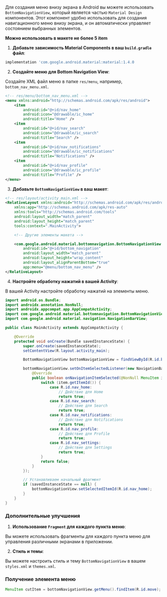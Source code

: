 Для создания меню внизу экрана в Android вы можете использовать `BottomNavigationView`, который является частью `Material Design` компонентов. Этот компонент удобно использовать для создания навигационного меню внизу экрана, и он автоматически управляет состоянием выбранных элементов.

**Можно использовать в макете не более 5 item**

1. **Добавьте зависимость Material Components в ваш `build.gradle` файл**:

```gradle
implementation 'com.google.android.material:material:1.4.0
```


2. **Создайте меню для Bottom Navigation View**:

Создайте XML файл меню в папке `res/menu`, например, `bottom_nav_menu.xml`.


```xml
<!-- res/menu/bottom_nav_menu.xml -->
<menu xmlns:android="http://schemas.android.com/apk/res/android">
    <item
        android:id="@+id/nav_home"
        android:icon="@drawable/ic_home"
        android:title="Home" />
    <item
        android:id="@+id/nav_search"
        android:icon="@drawable/ic_search"
        android:title="Search" />
    <item
        android:id="@+id/nav_notifications"
        android:icon="@drawable/ic_notifications"
        android:title="Notifications" />
    <item
        android:id="@+id/nav_profile"
        android:icon="@drawable/ic_profile"
        android:title="Profile" />
</menu>
```

3. **Добавьте `BottomNavigationView` в ваш макет**:

```xml
<!-- res/layout/activity_main.xml -->
<RelativeLayout xmlns:android="http://schemas.android.com/apk/res/android"
    xmlns:app="http://schemas.android.com/apk/res-auto"
    xmlns:tools="http://schemas.android.com/tools"
    android:layout_width="match_parent"
    android:layout_height="match_parent"
    tools:context=".MainActivity">

    <!-- Другие элементы макета -->

    <com.google.android.material.bottomnavigation.BottomNavigationView
        android:id="@+id/bottom_navigation"
        android:layout_width="match_parent"
        android:layout_height="wrap_content"
        android:layout_alignParentBottom="true"
        app:menu="@menu/bottom_nav_menu" />
</RelativeLayout>
```

4. **Настройте обработку нажатий в вашей Activity**:

В вашей Activity настройте обработку нажатий на элементы меню.

```java
import android.os.Bundle;
import androidx.annotation.NonNull;
import androidx.appcompat.app.AppCompatActivity;
import com.google.android.material.bottomnavigation.BottomNavigationView;
import com.google.android.material.navigation.NavigationBarView;

public class MainActivity extends AppCompatActivity {

    @Override
    protected void onCreate(Bundle savedInstanceState) {
        super.onCreate(savedInstanceState);
        setContentView(R.layout.activity_main);

        BottomNavigationView bottomNavigationView = findViewById(R.id.bottom_navigation);

        bottomNavigationView.setOnItemSelectedListener(new NavigationBarView.OnItemSelectedListener() {
            @Override
            public boolean onNavigationItemSelected(@NonNull MenuItem item) {
                switch (item.getItemId()) {
                    case R.id.nav_home:
                        // Действие для Home
                        return true;
                    case R.id.nav_search:
                        // Действие для Search
                        return true;
                    case R.id.nav_notifications:
                        // Действие для Notifications
                        return true;
                    case R.id.nav_profile:
                        // Действие для Profile
                        return true;
                    case R.id.nav_settings:
                        // Действие для Settings
                        return true;
                }
                return false;
            }
        });

        // Устанавливаем начальный фрагмент
        if (savedInstanceState == null) {
            bottomNavigationView.setSelectedItemId(R.id.nav_home);
        }
    }
}

```
### Дополнительные улучшения

1. **Использование `Fragment` для каждого пункта меню**:

Вы можете использовать фрагменты для каждого пункта меню для управления различными экранами в приложении.

2. **Стиль и темы**:

Вы можете настроить стиль и тему `BottomNavigationView` в вашем `styles.xml` и `themes.xml`.

### Получение элемента меню
```java
MenuItem cutItem = bottomNavigationView.getMenu().findItem(R.id.move);
```